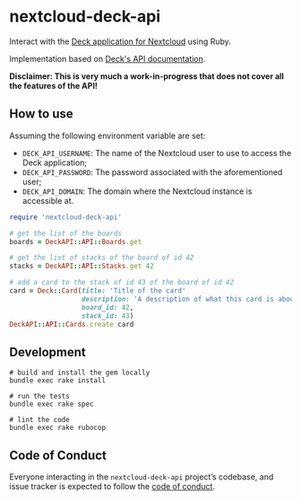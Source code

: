 # nextcloud-deck-api


Interact with the [Deck application for Nextcloud](https://apps.nextcloud.com/apps/deck) using Ruby.

Implementation based on [Deck's API documentation](https://deck.readthedocs.io/en/latest/API/).

**Disclaimer: This is very much a work-in-progress that does not cover all the features of the API!**

## How to use

Assuming the following environment variable are set:
  * `DECK_API_USERNAME`: The name of the Nextcloud user to use to access the Deck application;
  * `DECK_API_PASSWORD`: The password associated with the aforementioned user;
  * `DECK_API_DOMAIN`: The domain where the Nextcloud instance is accessible at.

```ruby
require 'nextcloud-deck-api'

# get the list of the boards
boards = DeckAPI::API::Boards.get

# get the list of stacks of the board of id 42
stacks = DeckAPI::API::Stacks.get 42

# add a card to the stack of id 43 of the board of id 42
card = Deck::Card(title: 'Title of the card'
                  description: 'A description of what this card is about',
                  board_id: 42,
                  stack_id: 43)
DeckAPI::API::Cards.create card
```

## Development

```
# build and install the gem locally
bundle exec rake install

# run the tests
bundle exec rake spec

# lint the code
bundle exec rake rubocop
```

## Code of Conduct

Everyone interacting in the `nextcloud-deck-api` project’s codebase, and issue tracker is expected to follow the [code of conduct](https://github.com/Pamplemousse/nextcloud-deck-api/blob/master/CODE_OF_CONDUCT.md).
